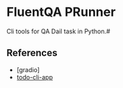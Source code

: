 # FluentQA PRunner

Cli tools for QA Dail task in Python.#

## References

- [gradio]
- [todo-cli-app]( https://github.com/tddschn/todo-cli-tddschn.git)